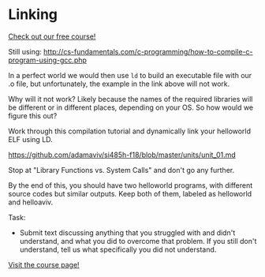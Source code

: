 # Linking

[Check out our free course!](https://academy.hoppersroppers.org/mod/page/view.php?id=383)

Still using: <http://cs-fundamentals.com/c-programming/how-to-compile-c-program-using-gcc.php>

In a perfect world we would then use `ld` to build an executable file with our .o file, but unfortunately, the example in the link above will not work. 

Why will it not work? Likely because the names of the required libraries will be different or in different places, depending on your OS. So how would we figure this out? 

Work through this compilation tutorial and dynamically link your helloworld ELF using LD. 

<https://github.com/adamaviv/si485h-f18/blob/master/units/unit_01.md>

Stop at "Library Functions vs. System Calls" and don't go any further. 

By the end of this, you should have two helloworld programs, with different source codes but similar outputs. Keep both of them, labeled as helloworld and helloaviv. 

Task: 

* Submit text discussing anything that you struggled with and didn't understand, and what you did to overcome that problem. If you still don't understand, tell us what specifically you did not understand.

[Visit the course page!](https://academy.hoppersroppers.org/mod/assign/view.php?id=383)
